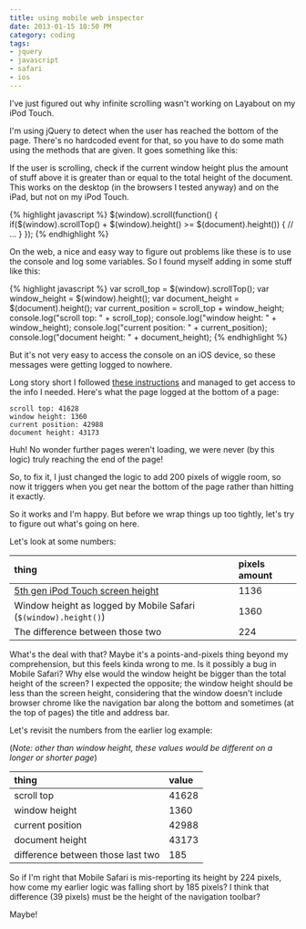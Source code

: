 ```yaml
---
title: using mobile web inspector
date: 2013-01-15 10:50 PM
category: coding
tags:
- jquery
- javascript
- safari
- ios
---
```


I've just figured out why infinite scrolling wasn't working on Layabout on my iPod Touch.

I'm using jQuery to detect when the user has reached the bottom of the page. There's no hardcoded event for that, so you have to do some math using the methods that are given. It goes something like this:

If the user is scrolling, check if the current window height plus the amount of stuff above it is greater than or equal to the total height of the document. This works on the desktop (in the browsers I tested anyway) and on the iPad, but not on my iPod Touch.

{% highlight javascript %}
$(window).scroll(function() {
  if($(window).scrollTop() + $(window).height() >= $(document).height()) {
    // ...
  }
});
{% endhighlight %}

On the web, a nice and easy way to figure out problems like these is to use the console and log some variables. So I found myself adding in some stuff like this:

{% highlight javascript %}
var scroll_top = $(window).scrollTop();
var window_height = $(window).height();
var document_height = $(document).height();
var current_position = scroll_top + window_height;
console.log("scroll top: " + scroll_top);
console.log("window height: " + window_height);
console.log("current position: " + current_position);
console.log("document height: " + document_height);
{% endhighlight %}

But it's not very easy to access the console on an iOS device, so these messages were getting logged to nowhere.

Long story short I followed [these instructions][] and managed to get access to the info I needed. Here's what the page logged at the bottom of a page:

[these instructions]: http://webdesign.tutsplus.com/tutorials/workflow-tutorials/quick-tip-using-web-inspector-to-debug-mobile-safari/

    scroll top: 41628
    window height: 1360
    current position: 42988
    document height: 43173

Huh! No wonder further pages weren't loading, we were never (by this logic) truly reaching the end of the page!

So, to fix it, I just changed the logic to add 200 pixels of wiggle room, so now it triggers when you get near the bottom of the page rather than hitting it exactly.

So it works and I'm happy. But before we wrap things up too tightly, let's try to figure out what's going on here.

Let's look at some numbers:

| thing                                                            | pixels amount   |
|:-----------------------------------------------------------------|:----------------|
| [5th gen iPod Touch screen height][]                             | 1136            |
| Window height as logged by Mobile Safari (`$(window).height()`)  | 1360            |
| The difference between those two                                 | 224             |

[5th gen iPod Touch screen height]: http://d.pr/i/VZr6

What's the deal with that? Maybe it's a points-and-pixels thing beyond my comprehension, but this feels kinda wrong to me. Is it possibly a bug in Mobile Safari? Why else would the window height be bigger than the total height of the screen? I expected the opposite; the window height should be less than the screen height, considering that the window doesn't include browser chrome like the navigation bar along the bottom and sometimes (at the top of pages) the title and address bar.

Let's revisit the numbers from the earlier log example:

(*Note: other than window height, these values would be different on a longer or shorter page*)

| thing                             | value |
|:----------------------------------|:------|
| scroll top                        | 41628 |
| window height                     | 1360  |
| current position                  | 42988 |
| document height                   | 43173 |
| difference between those last two | 185   |

So if I'm right that Mobile Safari is mis-reporting its height by 224 pixels, how come my earlier logic was falling short by 185 pixels? I think that difference (39 pixels) must be the height of the navigation toolbar?

Maybe!
